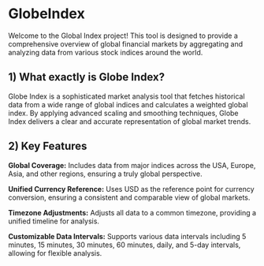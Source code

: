 # GlobeIndex

Welcome to the Global Index project! This tool is designed to provide a comprehensive overview of global financial markets by aggregating and analyzing data from various stock indices around the world.

## 1) What exactly is Globe Index?
Globe Index is a sophisticated market analysis tool that fetches historical data from a wide range of global indices and calculates a weighted global index. By applying advanced scaling and smoothing techniques, Globe Index delivers a clear and accurate representation of global market trends.

## 2) Key Features

**Global Coverage:** Includes data from major indices across the USA, Europe, Asia, and other regions, ensuring a truly global perspective.

**Unified Currency Reference:** Uses USD as the reference point for currency conversion, ensuring a consistent and comparable view of global markets.

**Timezone Adjustments:** Adjusts all data to a common timezone, providing a unified timeline for analysis.

**Customizable Data Intervals:** Supports various data intervals including 5 minutes, 15 minutes, 30 minutes, 60 minutes, daily, and 5-day intervals, allowing for flexible analysis.
